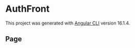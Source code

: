 # AuthFront

This project was generated with [Angular CLI](https://github.com/angular/angular-cli) version 16.1.4.

## Page


